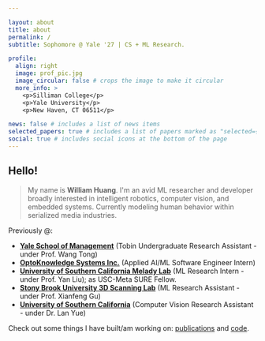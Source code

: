 ```yaml
---

layout: about
title: about
permalink: /
subtitle: Sophomore @ Yale '27 | CS + ML Research.

profile:
  align: right
  image: prof_pic.jpg
  image_circular: false # crops the image to make it circular
  more_info: >
    <p>Silliman College</p>
    <p>Yale University</p>
    <p>New Haven, CT 06511</p>

news: false # includes a list of news items
selected_papers: true # includes a list of papers marked as "selected={true}"
social: true # includes social icons at the bottom of the page
---
```


## Hello!

> My name is **William Huang**. I'm an avid ML researcher and developer broadly interested in intelligent robotics, computer vision, and embedded systems. Currently modeling human behavior within serialized media industries.

Previously @:
- **[Yale School of Management](https://som.yale.edu/)** (Tobin Undergraduate Research Assistant - under Prof. Wang Tong)
- **[OptoKnowledge Systems Inc.](https://oksi.ai/)** (Applied AI/ML Software Engineer Intern)
- **[University of Southern California Melady Lab](https://melady.usc.edu/)** (ML Research Intern - under Prof. Yan Liu); as USC-Meta SURE Fellow.
- **[Stony Brook University 3D Scanning Lab](https://www3.cs.stonybrook.edu/~gu/software/holoimage/index.html)** (ML Research Assistant - under Prof. Xianfeng Gu)
- **[University of Southern California](https://ibt.usc.edu/)** (Computer Vision Research Assistant - under Dr. Lan Yue)

Check out some things I have built/am working on: [publications](https://scholar.google.com/citations?user=cinjCSwAAAAJ&hl=en&authuser=1) and [code](https://github.com/williamhuang08).

